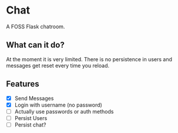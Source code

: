 # Chat
A FOSS Flask chatroom.

## What can it do?
At the moment it is very limited. There is no persistence in users and messages get reset every time you reload.

## Features
 - [x] Send Messages
 - [x] Login with username (no password)
 - [ ] Actually use passwords or auth methods
 - [ ] Persist Users
 - [ ] Persist chat?
